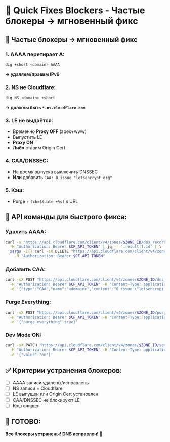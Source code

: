 # 🚨 Quick Fixes Blockers - Частые блокеры → мгновенный фикс

## **🚨 Частые блокеры → мгновенный фикс**

### **1. AAAA перетирает A:**
```bash
dig +short <domain> AAAA
```
**→ удаляем/правим IPv6**

### **2. NS не Cloudflare:**
```bash
dig NS <domain> +short
```
**→ должны быть `*.ns.cloudflare.com`**

### **3. LE не выдаётся:**
- Временно **Proxy OFF** (apex+www)
- Выпустить LE
- **Proxy ON**
- **Либо** ставим Origin Cert

### **4. CAA/DNSSEC:**
- На время выпуска выключить DNSSEC
- **Или** добавить `CAA: 0 issue "letsencrypt.org"`

### **5. Кэш:**
- Purge + `?cb=$(date +%s)` к URL

## **🔧 API команды для быстрого фикса:**

### **Удалить AAAA:**
```bash
curl -s "https://api.cloudflare.com/client/v4/zones/$ZONE_ID/dns_records?type=AAAA&name=<domain>" \
  -H "Authorization: Bearer $CF_API_TOKEN" | jq -r '.result[].id' | \
  xargs -I{} curl -sX DELETE "https://api.cloudflare.com/client/v4/zones/$ZONE_ID/dns_records/{}" \
    -H "Authorization: Bearer $CF_API_TOKEN"
```

### **Добавить CAA:**
```bash
curl -sX POST "https://api.cloudflare.com/client/v4/zones/$ZONE_ID/dns_records" \
  -H "Authorization: Bearer $CF_API_TOKEN" -H "Content-Type: application/json" \
  -d '{"type":"CAA","name":"<domain>","content":"0 issue \"letsencrypt.org\"","ttl":1}'
```

### **Purge Everything:**
```bash
curl -sX POST "https://api.cloudflare.com/client/v4/zones/$ZONE_ID/purge_cache" \
  -H "Authorization: Bearer $CF_API_TOKEN" -H "Content-Type: application/json" \
  -d '{"purge_everything":true}'
```

### **Dev Mode ON:**
```bash
curl -sX PATCH "https://api.cloudflare.com/client/v4/zones/$ZONE_ID/settings/development_mode" \
  -H "Authorization: Bearer $CF_API_TOKEN" -H "Content-Type: application/json" \
  -d '{"value":"on"}'
```

## **✅ Критерии устранения блокеров:**

- [ ] AAAA записи удалены/исправлены
- [ ] NS записи = Cloudflare
- [ ] LE выпущен или Origin Cert установлен
- [ ] CAA/DNSSEC не блокируют LE
- [ ] Кэш очищен

## **🎯 ГОТОВО:**

**Все блокеры устранены! DNS исправлен! 🚀**



